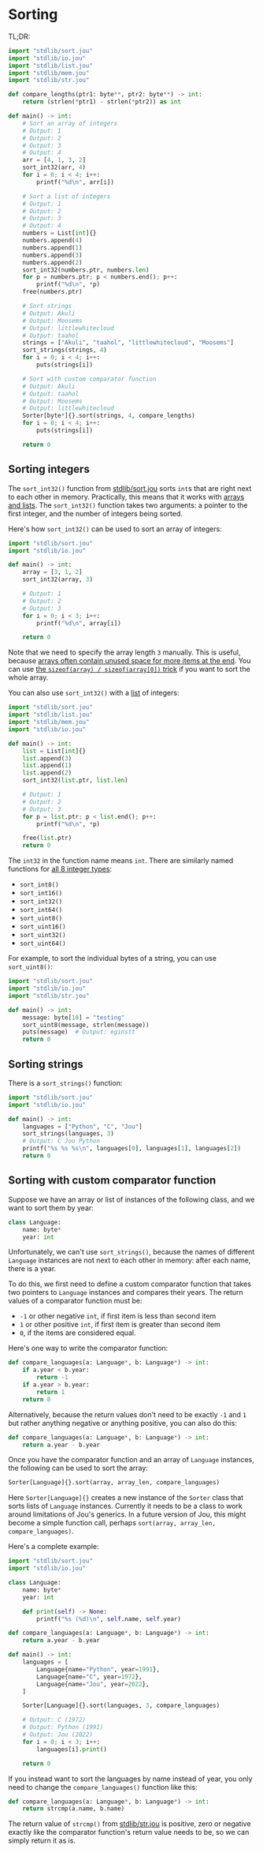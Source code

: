 # Sorting

TL;DR:

```python
import "stdlib/sort.jou"
import "stdlib/io.jou"
import "stdlib/list.jou"
import "stdlib/mem.jou"
import "stdlib/str.jou"

def compare_lengths(ptr1: byte**, ptr2: byte**) -> int:
    return (strlen(*ptr1) - strlen(*ptr2)) as int

def main() -> int:
    # Sort an array of integers
    # Output: 1
    # Output: 2
    # Output: 3
    # Output: 4
    arr = [4, 1, 3, 2]
    sort_int32(arr, 4)
    for i = 0; i < 4; i++:
        printf("%d\n", arr[i])

    # Sort a list of integers
    # Output: 1
    # Output: 2
    # Output: 3
    # Output: 4
    numbers = List[int]{}
    numbers.append(4)
    numbers.append(1)
    numbers.append(3)
    numbers.append(2)
    sort_int32(numbers.ptr, numbers.len)
    for p = numbers.ptr; p < numbers.end(); p++:
        printf("%d\n", *p)
    free(numbers.ptr)

    # Sort strings
    # Output: Akuli
    # Output: Moosems
    # Output: littlewhitecloud
    # Output: taahol
    strings = ["Akuli", "taahol", "littlewhitecloud", "Moosems"]
    sort_strings(strings, 4)
    for i = 0; i < 4; i++:
        puts(strings[i])

    # Sort with custom comparator function
    # Output: Akuli
    # Output: taahol
    # Output: Moosems
    # Output: littlewhitecloud
    Sorter[byte*]{}.sort(strings, 4, compare_lengths)
    for i = 0; i < 4; i++:
        puts(strings[i])

    return 0
```


## Sorting integers

The `sort_int32()` function from [stdlib/sort.jou](../stdlib/sort.jou)
sorts `int`s that are right next to each other in memory.
Practically, this means that it works with [arrays and lists](lists.md#lists-vs-arrays).
The `sort_int32()` function takes two arguments:
a pointer to the first integer, and the number of integers being sorted.

Here's how `sort_int32()` can be used to sort an array of integers:

```python
import "stdlib/sort.jou"
import "stdlib/io.jou"

def main() -> int:
    array = [3, 1, 2]
    sort_int32(array, 3)

    # Output: 1
    # Output: 2
    # Output: 3
    for i = 0; i < 3; i++:
        printf("%d\n", array[i])

    return 0
```

Note that we need to specify the array length `3` manually.
This is useful, because [arrays often contain unused space for more items at the end](lists.md#lists-vs-arrays).
You can use [the `sizeof(array) / sizeof(array[0])` trick](types.md#pointers-and-arrays)
if you want to sort the whole array.

You can also use `sort_int32()` with a [list](lists.md) of integers:

```python
import "stdlib/sort.jou"
import "stdlib/list.jou"
import "stdlib/mem.jou"
import "stdlib/io.jou"

def main() -> int:
    list = List[int]{}
    list.append(3)
    list.append(1)
    list.append(2)
    sort_int32(list.ptr, list.len)

    # Output: 1
    # Output: 2
    # Output: 3
    for p = list.ptr; p < list.end(); p++:
        printf("%d\n", *p)

    free(list.ptr)
    return 0
```

The `int32` in the function name means `int`.
There are similarly named functions for [all 8 integer types](types.md#integers):
- `sort_int8()`
- `sort_int16()`
- `sort_int32()`
- `sort_int64()`
- `sort_uint8()`
- `sort_uint16()`
- `sort_uint32()`
- `sort_uint64()`

For example, to sort the individual bytes of a string, you can use `sort_uint8()`:

```python
import "stdlib/sort.jou"
import "stdlib/io.jou"
import "stdlib/str.jou"

def main() -> int:
    message: byte[10] = "testing"
    sort_uint8(message, strlen(message))
    puts(message)  # Output: eginstt
    return 0
```


## Sorting strings

There is a `sort_strings()` function:

```python
import "stdlib/sort.jou"
import "stdlib/io.jou"

def main() -> int:
    languages = ["Python", "C", "Jou"]
    sort_strings(languages, 3)
    # Output: C Jou Python
    printf("%s %s %s\n", languages[0], languages[1], languages[2])
    return 0
```


## Sorting with custom comparator function

Suppose we have an array or list of instances of the following class,
and we want to sort them by year:

```python
class Language:
    name: byte*
    year: int
```

Unfortunately, we can't use `sort_strings()`,
because the names of different `Language` instances are not next to each other in memory:
after each name, there is a year.

To do this, we first need to define a custom comparator function
that takes two pointers to `Language` instances and compares their years.
The return values of a comparator function must be:
- `-1` or other negative `int`, if first item is less than second item
- `1` or other positive `int`, if first item is greater than second item
- `0`, if the items are considered equal.

Here's one way to write the comparator function:

```python
def compare_languages(a: Language*, b: Language*) -> int:
    if a.year < b.year:
        return -1
    if a.year > b.year:
        return 1
    return 0
```

Alternatively, because the return values don't need to be exactly `-1` and `1`
but rather anything negative or anything positive,
you can also do this:

```python
def compare_languages(a: Language*, b: Language*) -> int:
    return a.year - b.year
```

Once you have the comparator function and an array of `Language` instances,
the following can be used to sort the array:

```python
Sorter[Language]{}.sort(array, array_len, compare_languages)
```

Here `Sorter[Language]{}` creates a new instance of the `Sorter` class
that sorts lists of `Language` instances.
Currently it needs to be a class to work around limitations of Jou's generics.
In a future version of Jou, this might become a simple function call,
perhaps `sort(array, array_len, compare_languages)`.

Here's a complete example:

```python
import "stdlib/sort.jou"
import "stdlib/io.jou"

class Language:
    name: byte*
    year: int

    def print(self) -> None:
        printf("%s (%d)\n", self.name, self.year)

def compare_languages(a: Language*, b: Language*) -> int:
    return a.year - b.year

def main() -> int:
    languages = [
        Language{name="Python", year=1991},
        Language{name="C", year=1972},
        Language{name="Jou", year=2022},
    ]

    Sorter[Language]{}.sort(languages, 3, compare_languages)

    # Output: C (1972)
    # Output: Python (1991)
    # Output: Jou (2022)
    for i = 0; i < 3; i++:
        languages[i].print()

    return 0
```

If you instead want to sort the languages by name instead of year,
you only need to change the `compare_languages()` function like this:

```python
def compare_languages(a: Language*, b: Language*) -> int:
    return strcmp(a.name, b.name)
```

The return value of `strcmp()` from [stdlib/str.jou](../stdlib/str.jou)
is positive, zero or negative exactly like the comparator function's return value needs to be,
so we can simply return it as is.
